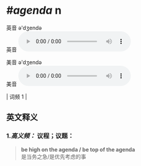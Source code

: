 # ***\#agenda*** n
英音 ə'dʒendə  
英音
<audio src="./media/agenda-B.aac" controls="controls"></audio>

美音 ə'dʒendə  
美音
<audio src="./media/agenda.aac" controls="controls"></audio>



| 词频 1 |  

英文释义
---
### 1.*高义频：* **议程；议题：**  

 > **be high on the agenda / be top of the agenda**  
 > 是当务之急/是优先考虑的事    


